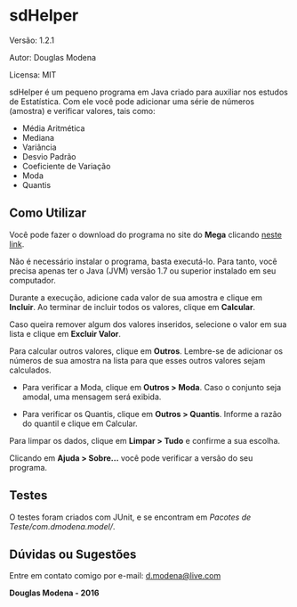 sdHelper
========
Versão: 1.2.1

Autor: Douglas Modena

Licensa: MIT

sdHelper é um pequeno programa em Java criado para auxiliar nos estudos de Estatística. Com ele você pode adicionar uma série de números (amostra) e verificar valores, tais como:
- Média Aritmética
- Mediana
- Variância
- Desvio Padrão
- Coeficiente de Variação
- Moda
- Quantis

Como Utilizar
--------------
Você pode fazer o download do programa no site do **Mega** clicando [neste link](https://mega.nz/#!RNEgxTIb!uHUiFNhm-Jx9lPvRGPIIk7ht9lTT4q56quopQnnOsMQ).

Não é necessário instalar o programa, basta executá-lo. Para tanto, você precisa apenas ter o Java (JVM) versão 1.7 ou superior instalado em seu computador.

Durante a execução, adicione cada valor de sua amostra e clique em **Incluir**. Ao terminar de incluir todos os valores, clique em **Calcular**.

Caso queira remover algum dos valores inseridos, selecione o valor em sua lista e clique em **Excluir Valor**.

Para calcular outros valores, clique em **Outros**. Lembre-se de adicionar os números de sua amostra na lista para que esses outros valores sejam calculados.

- Para verificar a Moda, clique em **Outros > Moda**. Caso o conjunto seja amodal, uma mensagem será exibida.

- Para verificar os Quantis, clique em **Outros > Quantis**.  Informe a razão do quantil e clique em Calcular.

Para limpar os dados, clique em **Limpar > Tudo** e confirme a sua escolha.

Clicando em **Ajuda > Sobre...** você pode verificar a versão do seu programa.

Testes
-------
O testes foram criados com JUnit, e se encontram em *Pacotes de Teste/com.dmodena.model/*.

Dúvidas ou Sugestões
--------------------
Entre em contato comigo por e-mail: d.modena@live.com

**Douglas Modena - 2016**
